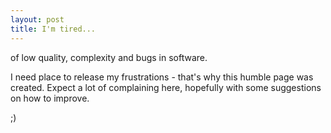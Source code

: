 ```yaml
---
layout: post
title: I'm tired...
---
```


of low quality, complexity and bugs in software.

I need place to release my frustrations - that's why this humble page was created. Expect a lot of complaining here, hopefully with some suggestions on how to improve.

;)
